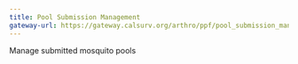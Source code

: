 ```yaml
---
title: Pool Submission Management
gateway-url: https://gateway.calsurv.org/arthro/ppf/pool_submission_manage
---
```

Manage submitted mosquito pools
